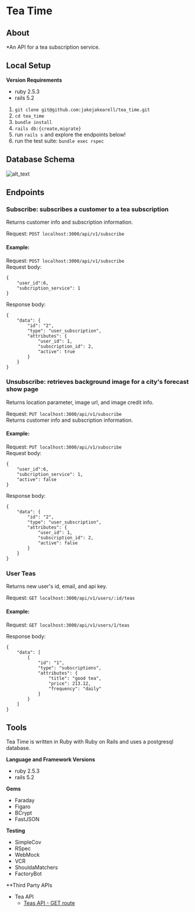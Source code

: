 # Tea Time

## About

*An API for a tea subscription service.

## Local Setup
**Version Requirements**
* ruby 2.5.3
* rails 5.2

1. `git clone git@github.com:jakejakearell/tea_time.git`
2. `cd tea_time`
3. `bundle install`
4. `rails db:{create,migrate}`
5. run `rails s` and explore the endpoints below!
6. run the test suite: `bundle exec rspec`

## Database Schema

![alt_text](https://user-images.githubusercontent.com/58375638/120696536-ebb43c80-c469-11eb-9fe4-59a6ede9725d.png)

## Endpoints

### Subscribe: subscribes a customer to a tea subscription 
Returns customer info and subscription information.

Request: `POST localhost:3000/api/v1/subscribe`  

#### Example:
Request: `POST localhost:3000/api/v1/subscribe`  
Request body:
```
{
    "user_id":6,
    "subcription_service": 1
}
```
Response body:
```
{
    "data": {
        "id": "2",
        "type": "user_subscription",
        "attributes": {
            "user_id": 1,
            "subscription_id": 2,
            "active": true
        }
    }
}
```

### Unsubscribe: retrieves background image for a city's forecast show page
Returns location parameter, image url, and image credit info.

Request: `PUT localhost:3000/api/v1/subscribe`  
Returns customer info and subscription information.


#### Example:
Request: `PUT localhost:3000/api/v1/subscribe`  
Request body:
```
{
    "user_id":6,
    "subcription_service": 1, 
    "active": false
}
```
Response body:
```
{
    "data": {
        "id": "2",
        "type": "user_subscription",
        "attributes": {
            "user_id": 1,
            "subscription_id": 2,
            "active": false
        }
    }
}
```


### User Teas
Returns new user's id, email, and api key.

Request: `GET localhost:3000/api/v1/users/:id/teas` 


#### Example:
Request: `GET localhost:3000/api/v1/users/1/teas` 

Response body:
```
{
    "data": [
        {
            "id": "1",
            "type": "subscriptions",
            "attributes": {
                "title": "good tea",
                "price": 213.12,
                "frequency": "daily"
            }
        }
    ]
}
```
## Tools
Tea Time is written in Ruby with Ruby on Rails and uses a postgresql database.

**Language and Framework Versions**
* ruby 2.5.3
* rails 5.2

**Gems**
* Faraday
* Figaro
* BCrypt
* FastJSON

**Testing**
* SimpleCov 
* RSpec
* WebMock
* VCR
* ShouldaMatchers
* FactoryBot

**Third Party APIs
* Tea API
   * [Teas API - GET route](https://tea-api-vic-lo.herokuapp.com/)

